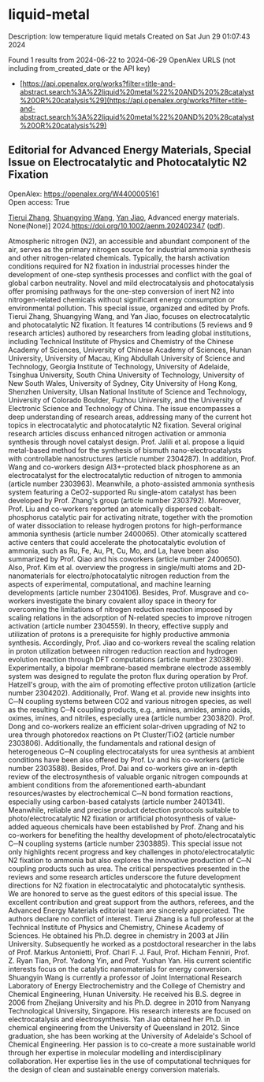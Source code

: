 # liquid-metal
Description: low temperature liquid metals
Created on Sat Jun 29 01:07:43 2024

Found 1 results from 2024-06-22 to 2024-06-29
OpenAlex URLS (not including from_created_date or the API key)
- [https://api.openalex.org/works?filter=title-and-abstract.search%3A%22liquid%20metal%22%20AND%20%28catalyst%20OR%20catalysis%29](https://api.openalex.org/works?filter=title-and-abstract.search%3A%22liquid%20metal%22%20AND%20%28catalyst%20OR%20catalysis%29)

## Editorial for Advanced Energy Materials, Special Issue on Electrocatalytic and Photocatalytic N2 Fixation   

OpenAlex: https://openalex.org/W4400005161    
Open access: True
    
[Tierui Zhang](https://openalex.org/A5042712935), [Shuangying Wang](https://openalex.org/A5043480619), [Yan Jiao](https://openalex.org/A5034195419), Advanced energy materials. None(None)] 2024.https://doi.org/10.1002/aenm.202402347 ([pdf](https://onlinelibrary.wiley.com/doi/pdfdirect/10.1002/aenm.202402347)).
    
Atmospheric nitrogen (N2), an accessible and abundant component of the air, serves as the primary nitrogen source for industrial ammonia synthesis and other nitrogen-related chemicals. Typically, the harsh activation conditions required for N2 fixation in industrial processes hinder the development of one-step synthesis processes and conflict with the goal of global carbon neutrality. Novel and mild electrocatalysis and photocatalysis offer promising pathways for the one-step conversion of inert N2 into nitrogen-related chemicals without significant energy consumption or environmental pollution. This special issue, organized and edited by Profs. Tierui Zhang, Shuangying Wang, and Yan Jiao, focuses on electrocatalytic and photocatalytic N2 fixation. It features 14 contributions (5 reviews and 9 research articles) authored by researchers from leading global institutions, including Technical Institute of Physics and Chemistry of the Chinese Academy of Sciences, University of Chinese Academy of Sciences, Hunan University, University of Macau, King Abdullah University of Science and Technology, Georgia Institute of Technology, University of Adelaide, Tsinghua University, South China University of Technology, University of New South Wales, University of Sydney, City University of Hong Kong, Shenzhen University, Ulsan National Institute of Science and Technology, University of Colorado Boulder, Fuzhou University, and the University of Electronic Science and Technology of China. The issue encompasses a deep understanding of research areas, addressing many of the current hot topics in electrocatalytic and photocatalytic N2 fixation. Several original research articles discuss enhanced nitrogen activation or ammonia synthesis through novel catalyst design. Prof. Jalili et al. propose a liquid metal-based method for the synthesis of bismuth nano-electrocatalysts with controllable nanostructures (article number 2304287). In addition, Prof. Wang and co-workers design Al3+-protected black phosphorene as an electrocatalyst for the electrocatalytic reduction of nitrogen to ammonia (article number 2303963). Meanwhile, a photo-assisted ammonia synthesis system featuring a CeO2-supported Ru single-atom catalyst has been developed by Prof. Zhang's group (article number 2303792). Moreover, Prof. Liu and co-workers reported an atomically dispersed cobalt-phosphorus catalytic pair for activating nitrate, together with the promotion of water dissociation to release hydrogen protons for high-performance ammonia synthesis (article number 2400065). Other atomically scattered active centers that could accelerate the photocatalytic evolution of ammonia, such as Ru, Fe, Au, Pt, Cu, Mo, and La, have been also summarized by Prof. Qiao and his coworkers (article number 2400650). Also, Prof. Kim et al. overview the progress in single/multi atoms and 2D-nanomaterials for electro/photocatalytic nitrogen reduction from the aspects of experimental, computational, and machine learning developments (article number 2304106). Besides, Prof. Musgrave and co-workers investigate the binary covalent alloy space in theory for overcoming the limitations of nitrogen reduction reaction imposed by scaling relations in the adsorption of N-related species to improve nitrogen activation (article number 2304559). In theory, effective supply and utilization of protons is a prerequisite for highly productive ammonia synthesis. Accordingly, Prof. Jiao and co-workers reveal the scaling relation in proton utilization between nitrogen reduction reaction and hydrogen evolution reaction through DFT computations (article number 2303809). Experimentally, a bipolar membrane-based membrane electrode assembly system was designed to regulate the proton flux during operation by Prof. Hatzell's group, with the aim of promoting effective proton utilization (article number 2304202). Additionally, Prof. Wang et al. provide new insights into C─N coupling systems between CO2 and various nitrogen species, as well as the resulting C─N coupling products, e.g., amines, amides, amino acids, oximes, imines, and nitriles, especially urea (article number 2303820). Prof. Dong and co-workers realize an efficient solar-driven upgrading of N2 to urea through photoredox reactions on Pt Cluster/TiO2 (article number 2303806). Additionally, the fundamentals and rational design of heterogeneous C─N coupling electrocatalysts for urea synthesis at ambient conditions have been also offered by Prof. Lv and his co-workers (article number 2303588). Besides, Prof. Dai and co-workers give an in-depth review of the electrosynthesis of valuable organic nitrogen compounds at ambient conditions from the aforementioned earth-abundant resources/wastes by electrochemical C─N bond formation reactions, especially using carbon-based catalysts (article number 2401341). Meanwhile, reliable and precise product detection protocols suitable to photo/electrocatalytic N2 fixation or artificial photosynthesis of value-added aqueous chemicals have been established by Prof. Zhang and his co-workers for benefiting the healthy development of photo/electrocatalytic C─N coupling systems (article number 2303885). This special issue not only highlights recent progress and key challenges in photo/electrocatalytic N2 fixation to ammonia but also explores the innovative production of C─N coupling products such as urea. The critical perspectives presented in the reviews and some research articles underscore the future development directions for N2 fixation in electrocatalytic and photocatalytic synthesis. We are honored to serve as the guest editors of this special issue. The excellent contribution and great support from the authors, referees, and the Advanced Energy Materials editorial team are sincerely appreciated. The authors declare no conflict of interest. Tierui Zhang is a full professor at the Technical Institute of Physics and Chemistry, Chinese Academy of Sciences. He obtained his Ph.D. degree in chemistry in 2003 at Jilin University. Subsequently he worked as a postdoctoral researcher in the labs of Prof. Markus Antonietti, Prof. Charl F. J. Faul, Prof. Hicham Fenniri, Prof. Z. Ryan Tian, Prof. Yadong Yin, and Prof. Yushan Yan. His current scientific interests focus on the catalytic nanomaterials for energy conversion. Shuangyin Wang is currently a professor of Joint International Research Laboratory of Energy Electrochemistry and the College of Chemistry and Chemical Engineering, Hunan University. He received his B.S. degree in 2006 from Zhejiang University and his Ph.D. degree in 2010 from Nanyang Technological University, Singapore. His research interests are focused on electrocatalysis and electrosynthesis. Yan Jiao obtained her Ph.D. in chemical engineering from the University of Queensland in 2012. Since graduation, she has been working at the University of Adelaide's School of Chemical Engineering. Her passion is to co-create a more sustainable world through her expertise in molecular modelling and interdisciplinary collaboration. Her expertise lies in the use of computational techniques for the design of clean and sustainable energy conversion materials.    

    
